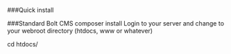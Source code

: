 ###Quick install

###Standard Bolt CMS composer install
Login to your server and change to your webroot directory (htdocs, www or whatever)

cd htdocs/


	